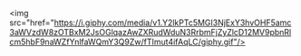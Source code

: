 <img src="href="https://i.giphy.com/media/v1.Y2lkPTc5MGI3NjExY3hvOHF5amc3aWVzdW8zOTBxM2JsOGlqazAwZXRudWduN3RrbmFjZyZlcD12MV9pbnRlcm5hbF9naWZfYnlfaWQmY3Q9Zw/fTImut4ifAqLC/giphy.gif"/>
